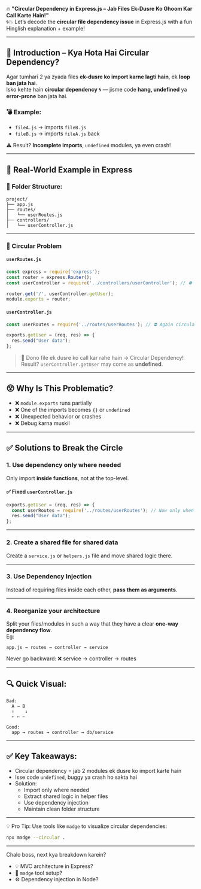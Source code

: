 🔥 **"Circular Dependency in Express.js – Jab Files Ek-Dusre Ko Ghoom Kar Call Karte Hain!"**  
🌀💥 Let’s decode the **circular file dependency issue** in Express.js with a fun Hinglish explanation + example!

---

## 📌 Introduction – Kya Hota Hai Circular Dependency?

Agar tumhari 2 ya zyada files **ek-dusre ko import karne lagti hain**, ek **loop ban jata hai**.  
Isko kehte hain **circular dependency** 🌀 — jisme code **hang, undefined** ya **error-prone** ban jata hai.

### 💣 Example:
- `fileA.js` → imports `fileB.js`
- `fileB.js` → imports `fileA.js` back

⚠️ Result? **Incomplete imports**, `undefined` modules, ya even crash!

---

## 🤕 Real-World Example in Express

### 📁 Folder Structure:

```
project/
├── app.js
├── routes/
│   └── userRoutes.js
├── controllers/
│   └── userController.js
```

---

### 🧨 Circular Problem

#### `userRoutes.js`

```js
const express = require('express');
const router = express.Router();
const userController = require('../controllers/userController'); // ⛔ Circular import

router.get('/', userController.getUser);
module.exports = router;
```

#### `userController.js`

```js
const userRoutes = require('../routes/userRoutes'); // ⛔ Again circular import

exports.getUser = (req, res) => {
  res.send("User data");
};
```

> 🔁 Dono file ek dusre ko call kar rahe hain → Circular Dependency!  
Result? `userController.getUser` may come as **undefined**.

---

## 😵 Why Is This Problematic?

- ❌ `module.exports` runs partially
- ❌ One of the imports becomes `{}` or `undefined`
- ❌ Unexpected behavior or crashes
- ❌ Debug karna muskil

---

## ✅ Solutions to Break the Circle

### 1. **Use dependency only where needed**
Only import **inside functions**, not at the top-level.

#### ✅ Fixed `userController.js`

```js
exports.getUser = (req, res) => {
  const userRoutes = require('../routes/userRoutes'); // Now only when needed
  res.send("User data");
};
```

---

### 2. **Create a shared file for shared data**

Create a `service.js` or `helpers.js` file and move shared logic there.

---

### 3. **Use Dependency Injection**  
Instead of requiring files inside each other, **pass them as arguments**.

---

### 4. **Reorganize your architecture**  
Split your files/modules in such a way that they have a clear **one-way dependency flow**.  
Eg:

```
app.js → routes → controller → service
```

Never go backward: ❌ service → controller → routes

---

## 🔍 Quick Visual:

```text
Bad:
  A → B
  ↑    ↓
  ← ← ←

Good:
  app → routes → controller → db/service
```

---

## ✅ Key Takeaways:

- Circular dependency = jab 2 modules ek dusre ko import karte hain
- Isse code `undefined`, buggy ya crash ho sakta hai
- Solution:
  - Import only where needed
  - Extract shared logic in helper files
  - Use dependency injection
  - Maintain clean folder structure

---

💡 Pro Tip: Use tools like `madge` to visualize circular dependencies:

```bash
npx madge --circular .
```

---

Chalo boss, next kya breakdown karein?
- 💡 MVC architecture in Express?
- 🔧 `madge` tool setup?
- ⚙️ Dependency injection in Node?


